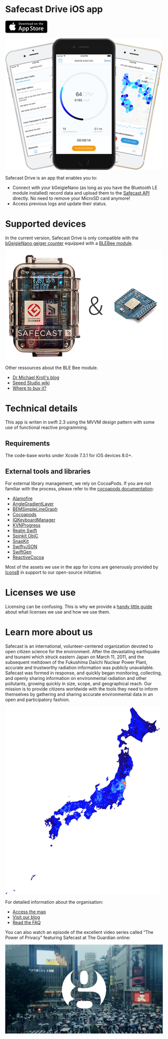 Safecast Drive iOS app
=======================

[![Available on the app store](Assets/appstore.png)](https://itunes.apple.com/us/app/safecast-drive/id996229604)

![Drivecast](Assets/drivecast.png)

Safecast Drive is an app that enables you to:

- Connect with your bGeigieNano (as long as you have the Bluetooth LE module installed) record data and upload them to the [Safecast API](https://api.safecast.org/) directly. No need to remove your MicroSD card anymore!
- Access previous logs and update their status.

# Supported devices

In the current version, Safecast Drive is only compatible with the [bGeigieNano geiger counter](http://blog.safecast.org/bgeigie-nano/) equipped with a [BLEBee module](https://github.com/michaelkroll/BLEbee).

![bGeigieNano and BLEBee module](Assets/bgeigienano+blebee.png)

Other ressources about the BLE Bee module.
- [Dr Michael Kroll's blog](http://www.mkroll.mobi/?page_id=1834)
- [Seeed Studio wiki](http://www.seeedstudio.com/wiki/BLE_Bee)
- [Where to buy it?](https://www.seeedstudio.com/depot/BLEbee-v20-p-2461.html)

# Technical details

This app is writen in swift 2.3 using the MVVM design pattern with some use of functional reactive programming.

## Requirements

The code-base works under Xcode 7.3.1 for iOS devices 8.0+.

## External tools and libraries

For external library management, we rely on CocoaPods. If you are not familiar with the process, please refer to the [cocoapods documentation](https://cocoapods.org):

- [Alamofire](https://github.com/Alamofire/Alamofire)
- [AngleGradientLayer](https://github.com/paiv/AngleGradientLayer)
- [BEMSimpleLineGraph](https://github.com/Boris-Em/BEMSimpleLineGraph)
- [Cocoapods](https://cocoapods.org)
- [IQKeyboardManager](https://github.com/hackiftekhar/IQKeyboardManager)
- [KVNProgress](https://github.com/kevin-hirsch/KVNProgress)
- [Realm Swift](https://realm.io)
- [Spinkit ObjC](https://github.com/raymondjavaxx/SpinKit-ObjC)
- [SnapKit](https://github.com/SwiftyJSON/SwiftyJSON)
- [SwiftyJSON](https://github.com/Alamofire/Alamofire)
- [SwiftGen](https://github.com/AliSoftware/SwiftGen)
- [ReactiveCocoa](https://github.com/ReactiveCocoa/ReactiveCocoa)

Most of the assets we use in the app for icons are generously provided by [Icons8](https://icons8.com) in support to our open-source initiative.

# Licenses we use

Licensing can be confusing. This is why we provide a [handy little guide](http://blog.safecast.org/faq/licenses) about what licenses we use and how we use them.

# Learn more about us

Safecast is an international, volunteer-centered organization devoted to open citizen science for the environment. After the devastating earthquake and tsunami which struck eastern Japan on March 11, 2011, and the subsequent meltdown of the Fukushima Daiichi Nuclear Power Plant, accurate and trustworthy radiation information was publicly unavailable. Safecast was formed in response, and quickly began monitoring, collecting, and openly sharing information on environmental radiation and other pollutants, growing quickly in size, scope, and geographical reach. Our mission is to provide citizens worldwide with the tools they need to inform themselves by gathering and sharing accurate environmental data in an open and participatory fashion.

![Drivecast](Assets/radiation.png)

For detailed information about the organisation:

- [Access the map](http://safecast.org/tilemap/)
- [Visit our blog](http://blog.safecast.org)
- [Read the FAQ](http://blog.safecast.org/faq)

You can also watch an episode of the excellent video series called “The Power of Privacy” featuring Safecast at The Guardian online:

[![Guardian video](Assets/guardian.png)](https://www.youtube.com/watch?v=Dr-zaBDRHsc "The power of privacy (4/5): Open data: mapping the fallout from Fukushima")
